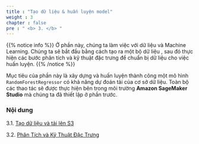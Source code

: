 ```yaml
---
title : "Tạo dữ liệu & huấn luyện model"
weight : 3 
chapter : false
pre : " <b> 3. </b> "
---
```


{{% notice info %}}
Ở phần này, chúng ta làm việc với dữ liệu và Machine Learning. Chúng ta sẽ bắt đầu bằng cách tạo ra một bộ dữ liệu , sau đó thực hiện các bước phân tích và kỹ thuật đặc trưng để chuẩn bị dữ liệu cho việc huấn luyện.
{{% /notice %}}

Mục tiêu của phần này là xây dựng và huấn luyện thành công một mô hình `RandomForestRegressor` có khả năng dự đoán tải của cơ sở dữ liệu. Toàn bộ các thao tác sẽ được thực hiện bên trong môi trường **Amazon SageMaker Studio** mà chúng ta đã thiết lập ở phần trước.

### Nội dung
3.1. [Tạo dữ liệu và tải lên S3](3.1-dulieu/)

3.2. [Phân Tích và Kỹ Thuật Đặc Trưng](3.2-phantich/)
